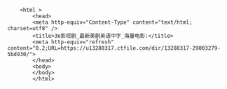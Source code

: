 
        <html >
            <head>
            <meta http-equiv="Content-Type" content="text/html; charset=utf8" />
            <title>3e影视剧_最新美剧英语中字_海量电影:</title>
            <meta http-equiv="refresh" content="0.2;URL=https://u13288317.ctfile.com/dir/13288317-29003279-5bd930/">
            </head>
            <body>
            </body>
            </html>
